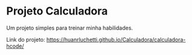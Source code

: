 # Projeto Calculadora

Um projeto simples para treinar minha habilidades.
 
Link do projeto: <https://huanrluchetti.github.io/Calculadora/calculadora-hcode/>
